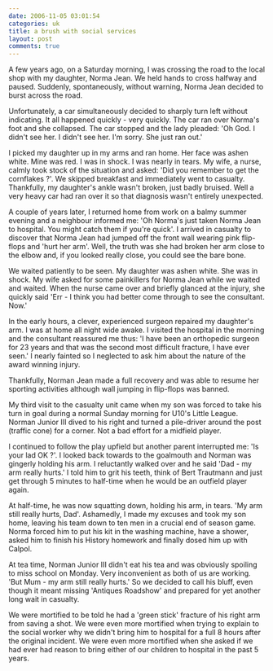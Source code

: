 ```yaml
---
date: 2006-11-05 03:01:54
categories: uk
title: a brush with social services
layout: post
comments: true
---
```

A few years ago, on a Saturday morning, I was crossing the road to the
local shop with my daughter, Norma Jean. We held hands to cross halfway
and paused. Suddenly, spontaneously, without warning, Norma Jean decided
to burst across the road.

Unfortunately, a car simultaneously decided to sharply turn left without
indicating. It all happened quickly - very quickly. The car ran over
Norma's foot and she collapsed. The car stopped and the lady pleaded:
'Oh God. I didn't see her. I didn't see her. I'm sorry. She just ran
out.'

I picked my daughter up in my arms and ran home. Her face was ashen
white. Mine was red. I was in shock. I was nearly in tears. My wife, a
nurse, calmly took stock of the situation and asked: 'Did you remember
to get the cornflakes ?'. We skipped breakfast and immediately went to
casualty. Thankfully, my daughter's ankle wasn't broken, just badly
bruised. Well a very heavy car had ran over it so that diagnosis wasn't
entirely unexpected.

A couple of years later, I returned home from work on a balmy summer
evening and a neighbour informed me: 'Oh Norma's just taken Norma Jean
to hospital. You might catch them if you're quick'. I arrived in
casualty to discover that Norma Jean had jumped off the front wall
wearing pink flip-flops and 'hurt her arm'. Well, the truth was she had
broken her arm close to the elbow and, if you looked really close, you
could see the bare bone.

We waited patiently to be seen. My daughter was ashen white. She was in
shock. My wife asked for some painkillers for Norma Jean while we waited
and waited. When the nurse came over and briefly glanced at the injury,
she quickly said 'Err - I think you had better come through to see the
consultant. Now.'

In the early hours, a clever, experienced surgeon repaired my daughter's
arm. I was at home all night wide awake. I visited the hospital in the
morning and the consultant reassured me thus: 'I have been an orthopedic
surgeon for 23 years and that was the second most difficult fracture, I
have ever seen.' I nearly fainted so I neglected to ask him about the
nature of the award winning injury.

Thankfully, Norman Jean made a full recovery and was able to resume her
sporting activities although wall jumping in flip-flops was banned.

My third visit to the casualty unit came when my son was forced to take
his turn in goal during a normal Sunday morning for U10's Little League.
Norman Junior III dived to his right and turned a pile-driver around the
post (traffic cone) for a corner. Not a bad effort for a midfield
player.

I continued to follow the play upfield but another parent interrupted
me: 'Is your lad OK ?'. I looked back towards to the goalmouth and
Norman was gingerly holding his arm. I reluctantly walked over and he
said 'Dad - my arm really hurts.' I told him to grit his teeth, think of
Bert Trautmann and just get through 5 minutes to half-time when he would
be an outfield player again.

At half-time, he was now squatting down, holding his arm, in tears. 'My
arm still really hurts, Dad'. Ashamedly, I made my excuses and took my
son home, leaving his team down to ten men in a crucial end of season
game. Norma forced him to put his kit in the washing machine, have a
shower, asked him to finish his History homework and finally dosed him
up with Calpol.

At tea time, Norman Junior III didn't eat his tea and was obviously
spoiling to miss school on Monday. Very inconvenient as both of us are
working. 'But Mum - my arm still really hurts.' So we decided to call
his bluff, even though it meant missing 'Antiques Roadshow' and prepared
for yet another long wait in casualty.

We were mortified to be told he had a 'green stick' fracture of his
right arm from saving a shot. We were even more mortified when trying to
explain to the social worker why we didn't bring him to hospital for a
full 8 hours after the original incident. We were even more mortified
when she asked if we had ever had reason to bring either of our children
to hospital in the past 5 years.
